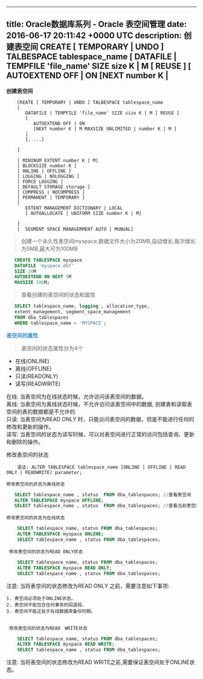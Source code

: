 
---
title: Oracle数据库系列 - Oracle 表空间管理
date: 2016-06-17 20:11:42 +0000 UTC
description: 创建表空间    CREATE [ TEMPORARY | UNDO ] TALBESPACE tablespace_name    [       DATAFILE | TEMPFILE 'file_name' SIZE size K | M [ REUSE ]       [          AUTOEXTEND OFF | ON          [NEXT number K |
---

**创建表空间**

```
    CREATE [ TEMPORARY | UNDO ] TALBESPACE tablespace_name
    [
       DATAFILE | TEMPFILE 'file_name' SIZE size K | M [ REUSE ]
       [
          AUTOEXTEND OFF | ON
          [NEXT number K | M MAXSIZE UNLIMITED | number K | M ]
       ]
       [, ...]

    ] 

    [ MININUM EXTENT number K | M]
    [ BLOCKSIZE number K ]
    [ ONLINE | OFFLINE ]
    [ LOGGING | NOLOGGING ]
    [ FORCE LOGGING ]
    [ DEFAULT STORAGE storage ]
    [ COMPRESS | NOCOMPRESS ]
    [ PERMANENT | TEMPORARY ]
    [
       EXTENT MANAGEMENT DICTIONARY | LOCAL
       [ AUTOALLOCATE | UNIFORM SIZE number K | M]

    ]
    [  SEGMENT SPACE MANAGERMENT AUTO | MUNUAL]
```       
> 创建一个永久性表空间myspace,数据文件大小为20MB,自动增长,每次增长为5MB,最大可为100MB
 

```sql
   CREATE TABLESPACE myspace
   DATAFILE 'myspace.dbf'
   SIZE 20M
   AUTOEXTEND ON NEXT 5M
   MAXSIZE 100M;
```

> 查看创建的表空间的状态和属性


```sql
   SELECT tablespace_name, logging , allocation_type,
   extent_management, segment_space_management
   FROM dba_tablespaces
   WHERE tablespace_name = 'MYSPACE';
```

 **<span style="color:#338DCD">表空间的属性</span>**
 > 表空间的状态属性分为4个
  
  + 在线(ONLINE)
  + 离线(OFFLINE)
  + 只读(READONLY)
  + 读写(READWRITE)

  在线: 当表空间为在线状态时候，允许访问该表空间的数据。</br>
  离线: 当表空间为离线状态时候，不允许访问该表空间中的数据, 创建表和读取表空间的表的数据都是不允许的</br>
  只读: 当表空间为READ ONLY 时，只能访问表空间的数据，但是不能进行任何的修改和更新的操作。</br>
  读写: 当表空间的状态为读写时候，可以对表空间进行正常的访问包括查询、更新和删除的操作。


修改表空间的状态

```
    语法: ALTER TABLESPACE tablespace_name [ONLINE | OFFLINE | READ ONLY | READWRITE] parameter;

```     

    修改表空间的状态为离线状态


```sql
   SELECT tablespace_name , status  FROM dba_tablespaces; //查看表空间
   ALTER TABLESPACE myspace OFFLINE; 
   SELECT tablespace_name , status  FROM dba_tablespaces; //查看当前表空间的状态
```

 
    修改表空间的状态为在线状态

```sql
    SELECT tablespace_name, status FROM dba_tablespaces;
    ALTER TABLESPACE myspace ONLINE;
    SELECT tablespace_name , status FROM dba_tablespaces; 
```
     
     修改表空间的状态为READ ONLY状态

```sql
    SELECT tablespace_name, status FROM dba_tablespaces;
    ALTER TABLESPACE myspace READ ONLY;
    SELECT tablespace_name , status FROM dba_tablespaces;
```
注意: 当将表空间的状态修改为READ ONLY 之前，需要注意如下事项:

    1. 表空间必须处于ONLINE状态。
    2. 表空间不能包含任何事务的回退段。
    3. 表空间不能正处于在线数据库备份时期。         
   

     修改表空间的状态为READ　WRITE状态

```sql
    SELECT tablespace_name, status FROM dba_tablespaces;
    ALTER TABLESPACE myspace READ WRITE;
    SELECT tablespace_name , status FROM dba_tablespaces;
```  

注意: 当将表空间的状态修改为READ WRITE之前,需要保证表空间处于ONLINE状态。


